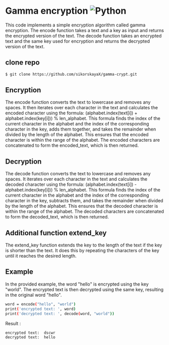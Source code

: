 # Gamma encryption ![Python](https://img.shields.io/badge/python-3670A0?style=for-the-badge&logo=python&logoColor=ffdd54)

This code implements a simple encryption algorithm called gamma encryption. The encode function takes a text and a key as input and returns the encrypted version of the text. The decode function takes an encrypted text and the same key used for encryption and returns the decrypted version of the text.
## clone repo

```bash
$ git clone https://github.com/sikorskayaX/gamma-crypt.git
```

## Encryption

The encode function converts the text to lowercase and removes any spaces.
It then iterates over each character in the text and calculates the encoded character using the formula: (alphabet.index(text[i]) + alphabet.index(key[i])) % len_alphabet. This formula finds the index of the current character in the alphabet and the index of the corresponding character in the key, adds them together, and takes the remainder when divided by the length of the alphabet. This ensures that the encoded character is within the range of the alphabet.
The encoded characters are concatenated to form the encoded_text, which is then returned.

## Decryption

The decode function converts the text to lowercase and removes any spaces.
It iterates over each character in the text and calculates the decoded character using the formula: (alphabet.index(text[i]) - alphabet.index(key[i])) % len_alphabet. This formula finds the index of the current character in the alphabet and the index of the corresponding character in the key, subtracts them, and takes the remainder when divided by the length of the alphabet. This ensures that the decoded character is within the range of the alphabet.
The decoded characters are concatenated to form the decoded_text, which is then returned.

## Additional function extend_key

The extend_key function extends the key to the length of the text if the key is shorter than the text. It does this by repeating the characters of the key until it reaches the desired length.

## Example

In the provided example, the word "hello" is encrypted using the key "world". The encrypted text is then decrypted using the same key, resulting in the original word "hello".

```bash
word = encode("hello", "world")
print('encrypted text: ', word)
print('decrypted text: ', decode(word, "world"))
```
Result :

```bash
encrypted text:  dscwr
decrypted text:  hello
```

